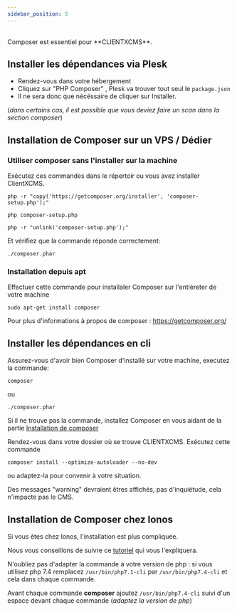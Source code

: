 ```yaml
---
sidebar_position: 5
---
```


<br/>
Composer est essentiel pour **CLIENTXCMS**. 

## Installer les dépendances via Plesk

- Rendez-vous dans votre hébergement
- Cliquez sur "PHP Composer" , Plesk va trouver tout seul le ```package.json```
- Il ne sera donc que nécéssaire de cliquer sur Installer.

(*dans certains cas, il est possible que vous deviez faire un scan dans la section composer*)

## Installation de Composer sur un VPS / Dédier


### Utiliser composer sans l'installer sur la machine 

Exécutez ces commandes dans le répertoir ou vous avez installer ClientXCMS.

```twig
php -r "copy('https://getcomposer.org/installer', 'composer-setup.php');"
```

```twig
php composer-setup.php
```

```twig
php -r "unlink('composer-setup.php');"
```

Et vérifiez que la commande réponde correctement: <br/> 
```twig
./composer.phar
``` 


### Installation depuis apt

Effectuer cette commande pour installaler Composer sur l'entièreter de votre machine
```twig
sudo apt-get install composer
```

Pour plus d'informations à propos de composer : https://getcomposer.org/

## Installer les dépendances en cli

Assurez-vous d'avoir bien Composer d'installé sur votre machine, executez la commande: 
```twig
composer
```
ou
```twig
./composer.phar
```
 Si il ne trouve pas la commande, installez Composer en vous aidant de la partie [Installation de composer](#installation-de-composer-sur-un-vps--dédier)

Rendez-vous dans votre dossier où se trouve CLIENTXCMS. 
Exécutez cette commande 
```twig
composer install --optimize-autoloader --no-dev
``` 
ou adaptez-la pour convenir à votre situation.

Des messages "warning" devraient êtres affichés, pas d'inquiétude, cela n'impacte pas le CMS.

## Installation de Composer chez Ionos

Si vous êtes chez Ionos, l'installation est plus compliquée. 

Nous vous conseillons de suivre ce [tutoriel](https://www.ionos.com/community/hosting/php/using-php-composer-in-11-ionos-webhosting-packages/) qui vous l'expliquera.

N'oubliez pas d'adapter la commande à votre version de php : si vous utilisez php 7.4 remplacez ```/usr/bin/php7.1-cli``` par ```/usr/bin/php7.4-cli``` et cela dans chaque commande.

Avant chaque commande **composer** ajoutez ```/usr/bin/php7.4-cli``` suivi d'un espace devant chaque commande (*adaptez la version de php*)
